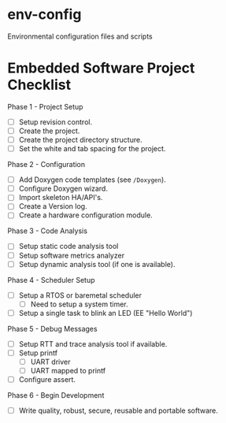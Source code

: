 # env-config
Environmental configuration files and scripts


# Embedded Software Project Checklist

Phase 1 - Project Setup
- [ ] Setup revision control.
- [ ] Create the project.
- [ ] Create the project directory structure.
- [ ] Set the white and tab spacing for the project.

Phase 2 - Configuration
- [ ] Add Doxygen code templates (see `/Doxygen`).
- [ ] Configure Doxygen wizard.
- [ ] Import skeleton HA/API's.
- [ ] Create a Version log.
- [ ] Create a hardware configuration module.

Phase 3 - Code Analysis
- [ ] Setup static code analysis tool
- [ ] Setup software metrics analyzer
- [ ] Setup dynamic analysis tool (if one is available).

Phase 4 - Scheduler Setup
- [ ] Setup a RTOS or baremetal scheduler
    - [ ] Need to setup a system timer.
- [ ] Setup a single task to blink an LED (EE "Hello World")

Phase 5 - Debug Messages
- [ ] Setup RTT and trace analysis tool if available.
- [ ] Setup printf
    - [ ] UART driver
    - [ ] UART mapped to printf
- [ ] Configure assert.

Phase 6 - Begin Development
- [ ] Write quality, robust, secure, reusable and portable software.